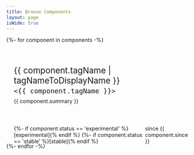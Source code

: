 ```yaml
---
title: Browse Components
layout: page
isWide: true
---
```


<quiet-text-field id="component-search" label="Searching {{ components.length }} components" pill autofocus clearable>
  <quiet-icon slot="start" name="search"></quiet-icon>
</quiet-text-field>

<div id="component-index">
  {%- for component in components -%}
    <a 
      class="component" 
      href="/docs/components/{{ component.tagName | stripQuietPrefix}}"
    >
      <p class="name">{{ component.tagName | tagNameToDisplayName }}</p>
      <p class="tag-name"><code>&lt;{{ component.tagName }}&gt;</code></p>
      <p class="summary">{{ component.summary }}</p>
      <div class="badges">
        {%- if component.status == 'experimental' %}[experimental]{% endif %}
        {%- if component.status == 'stable' %}[stable]{% endif %}
        <quiet-badge>since {{ component.since }}</quiet-badge>
      </div>
    </a>
  {%- endfor -%}

  <div class="empty" hidden>
    <quiet-icon name="cheese"></quiet-icon>
    No components found
  </div>
</div>

<script type="module">
  import Fuse from 'https://cdn.jsdelivr.net/npm/fuse.js@6.6.2/dist/fuse.esm.min.js';

  const searchBox = document.getElementById('component-search');
  const componentIndex = document.getElementById('component-index');
  const components = Array.from(componentIndex.querySelectorAll('.component'));
  const emptyState = componentIndex.querySelector('.empty');

  // Create searchable items from components
  const searchableItems = components.map((component, index) => ({
    name: component.querySelector('.name').textContent,
    summary: component.querySelector('p').textContent,
    index
  }));

  // Configure Fuse with appropriate options
  const fuseOptions = {
    keys: ['name', 'summary'],
    threshold: 0.3,
    distance: 100,
    minMatchCharLength: 2,
    shouldSort: true,
    includeScore: true,
    useExtendedSearch: true,
    ignoreLocation: true
  };

  const fuse = new Fuse(searchableItems, fuseOptions);

  function updateSearchResults(query = '') {
    query = query.trim();
    
    if (!query) {
      // Show all components when no query
      components.forEach(component => component.hidden = false);
      emptyState.hidden = true;
      return;
    }

    // Perform fuzzy search
    const results = fuse.search(query);
    const matchedIndexes = new Set(results.map(result => result.item.index));
    
    // Update visibility of components
    let isEmpty = true;
    components.forEach((component, index) => {
      const isMatch = matchedIndexes.has(index);
      if (isMatch) isEmpty = false;
      component.hidden = !isMatch;
    });

    emptyState.hidden = !isEmpty;
  }

  // Debounce function to limit the rate of search updates
  function debounce(func, wait) {
    let timeout;
    return function executedFunction(...args) {
      const later = () => {
        clearTimeout(timeout);
        func(...args);
      };
      clearTimeout(timeout);
      timeout = setTimeout(later, wait);
    };
  }

  // Add event listener with debouncing
  const debouncedSearch = debounce((event) => {
    updateSearchResults(event.target.value);
  }, 150);

  searchBox.addEventListener('quiet-input', debouncedSearch);

  // Initialize search results
  updateSearchResults(searchBox.value);
</script>

<style>
  #component-search {
    margin-block-end: var(--quiet-content-spacing);
  }

  #component-index {
    display: grid;
    grid-template-columns: repeat(auto-fill, minmax(280px, 1fr));
    align-items: start;
    gap: 1rem;
    width: 100%;
    margin-block-end: var(--quiet-content-spacing);

    .component {
      display: flex;
      flex-direction: column;
      flex: 1 1 auto;
      height: 100%;
      border: var(--quiet-border-style) var(--quiet-border-width) var(--quiet-neutral-stroke-softer);
      border-radius: var(--quiet-border-radius);
      background-color: var(--quiet-paper-color);
      box-shadow: var(--quiet-shadow-soft);
      font-weight: inherit;
      padding: 1.25rem;
      text-decoration: none;
      color: inherit;
      
      &:focus-visible {
        outline-offset: calc(-1 * var(--quiet-border-width));
      }

      .name {
        font-size: 1.3875rem;
        font-weight: var(--quiet-font-weight-semibold);
        margin-block-end: 0.25rem;
      }

      .tag-name {
        margin-block: 0;
      }

      .summary {
        margin-block: 0.5rem 1rem;
      }

      code {
        color: var(--quiet-text-muted);
        background: transparent;
        font-size: 1.125rem;
        padding: 0;
      }

      .badges {
        display: flex;
        gap: .25rem;
        align-items: center;
        margin-top: auto;
      }
    }

    .empty {
      grid-column: 1 / -1;
      padding: 3rem 2rem;
      color: var(--quiet-text-muted);
      font-size: 0.875rem;
      text-align: center;

      quiet-icon {
        display: block;
        width: 2rem;
        height: 2rem;
        margin-inline: auto;
        margin-block-end: 0.5rem;
      }
    }
  }
</style>